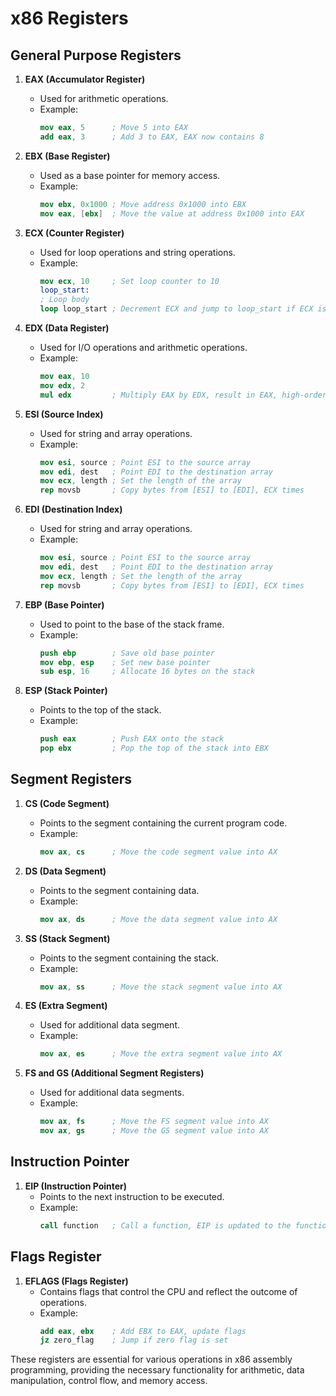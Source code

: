 # x86 Registers

## General Purpose Registers

1. **EAX (Accumulator Register)**
    - Used for arithmetic operations.
    - Example:
      ```nasm
      mov eax, 5      ; Move 5 into EAX
      add eax, 3      ; Add 3 to EAX, EAX now contains 8
      ```

2. **EBX (Base Register)**
    - Used as a base pointer for memory access.
    - Example:
      ```nasm
      mov ebx, 0x1000 ; Move address 0x1000 into EBX
      mov eax, [ebx]  ; Move the value at address 0x1000 into EAX
      ```

3. **ECX (Counter Register)**
    - Used for loop operations and string operations.
    - Example:
      ```nasm
      mov ecx, 10     ; Set loop counter to 10
      loop_start:
      ; Loop body
      loop loop_start ; Decrement ECX and jump to loop_start if ECX is not zero
      ```

4. **EDX (Data Register)**
    - Used for I/O operations and arithmetic operations.
    - Example:
      ```nasm
      mov eax, 10
      mov edx, 2
      mul edx         ; Multiply EAX by EDX, result in EAX, high-order bits in EDX
      ```

5. **ESI (Source Index)**
    - Used for string and array operations.
    - Example:
      ```nasm
      mov esi, source ; Point ESI to the source array
      mov edi, dest   ; Point EDI to the destination array
      mov ecx, length ; Set the length of the array
      rep movsb       ; Copy bytes from [ESI] to [EDI], ECX times
      ```

6. **EDI (Destination Index)**
    - Used for string and array operations.
    - Example:
      ```nasm
      mov esi, source ; Point ESI to the source array
      mov edi, dest   ; Point EDI to the destination array
      mov ecx, length ; Set the length of the array
      rep movsb       ; Copy bytes from [ESI] to [EDI], ECX times
      ```

7. **EBP (Base Pointer)**
    - Used to point to the base of the stack frame.
    - Example:
      ```nasm
      push ebp        ; Save old base pointer
      mov ebp, esp    ; Set new base pointer
      sub esp, 16     ; Allocate 16 bytes on the stack
      ```

8. **ESP (Stack Pointer)**
    - Points to the top of the stack.
    - Example:
      ```nasm
      push eax        ; Push EAX onto the stack
      pop ebx         ; Pop the top of the stack into EBX
      ```

## Segment Registers

1. **CS (Code Segment)**
    - Points to the segment containing the current program code.
    - Example:
      ```nasm
      mov ax, cs      ; Move the code segment value into AX
      ```

2. **DS (Data Segment)**
    - Points to the segment containing data.
    - Example:
      ```nasm
      mov ax, ds      ; Move the data segment value into AX
      ```

3. **SS (Stack Segment)**
    - Points to the segment containing the stack.
    - Example:
      ```nasm
      mov ax, ss      ; Move the stack segment value into AX
      ```

4. **ES (Extra Segment)**
    - Used for additional data segment.
    - Example:
      ```nasm
      mov ax, es      ; Move the extra segment value into AX
      ```

5. **FS and GS (Additional Segment Registers)**
    - Used for additional data segments.
    - Example:
      ```nasm
      mov ax, fs      ; Move the FS segment value into AX
      mov ax, gs      ; Move the GS segment value into AX
      ```

## Instruction Pointer

1. **EIP (Instruction Pointer)**
    - Points to the next instruction to be executed.
    - Example:
      ```nasm
      call function   ; Call a function, EIP is updated to the function address
      ```

## Flags Register

1. **EFLAGS (Flags Register)**
    - Contains flags that control the CPU and reflect the outcome of operations.
    - Example:
      ```nasm
      add eax, ebx    ; Add EBX to EAX, update flags
      jz zero_flag    ; Jump if zero flag is set
      ```

These registers are essential for various operations in x86 assembly programming, providing the necessary functionality for arithmetic, data manipulation, control flow, and memory access.